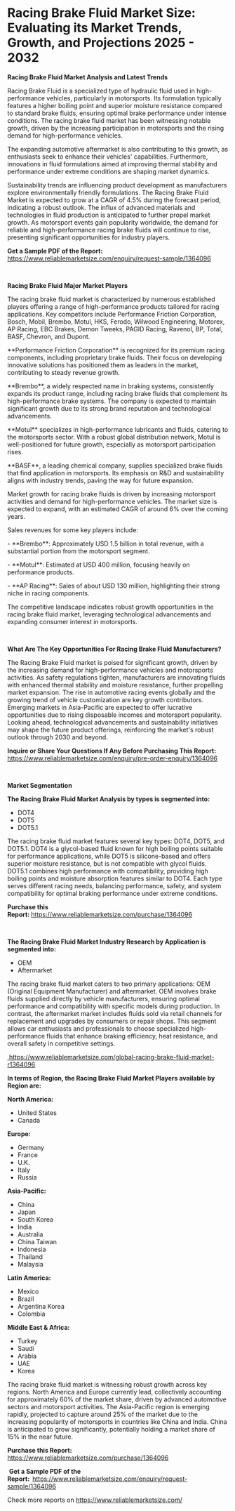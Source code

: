 <p><h1>Racing Brake Fluid Market Size: Evaluating its Market Trends, Growth, and Projections 2025 - 2032</h1></p><p><strong>Racing Brake Fluid Market Analysis and Latest Trends</strong></p>
<p><p>Racing Brake Fluid is a specialized type of hydraulic fluid used in high-performance vehicles, particularly in motorsports. Its formulation typically features a higher boiling point and superior moisture resistance compared to standard brake fluids, ensuring optimal brake performance under intense conditions. The racing brake fluid market has been witnessing notable growth, driven by the increasing participation in motorsports and the rising demand for high-performance vehicles. </p><p>The expanding automotive aftermarket is also contributing to this growth, as enthusiasts seek to enhance their vehicles' capabilities. Furthermore, innovations in fluid formulations aimed at improving thermal stability and performance under extreme conditions are shaping market dynamics. </p><p>Sustainability trends are influencing product development as manufacturers explore environmentally friendly formulations. The Racing Brake Fluid Market is expected to grow at a CAGR of 4.5% during the forecast period, indicating a robust outlook. The influx of advanced materials and technologies in fluid production is anticipated to further propel market growth. As motorsport events gain popularity worldwide, the demand for reliable and high-performance racing brake fluids will continue to rise, presenting significant opportunities for industry players.</p></p>
<p><strong>Get a Sample PDF of the Report:&nbsp;</strong> <a href="https://www.reliablemarketsize.com/enquiry/request-sample/1364096?utm_campaign=2799&utm_medium=2&utm_source=Github&utm_content=ia&utm_term=30032025&utm_id=racing-brake-fluid">https://www.reliablemarketsize.com/enquiry/request-sample/1364096</a></p>
<p>&nbsp;</p>
<p><strong>Racing Brake Fluid Major Market Players</strong></p>
<p><p>The racing brake fluid market is characterized by numerous established players offering a range of high-performance products tailored for racing applications. Key competitors include Performance Friction Corporation, Bosch, Mobil, Brembo, Motul, HKS, Ferodo, Wilwood Engineering, Motorex, AP Racing, EBC Brakes, Demon Tweeks, PAGID Racing, Ravenol, BP, Total, BASF, Chevron, and Dupont.</p><p>**Performance Friction Corporation** is recognized for its premium racing components, including proprietary brake fluids. Their focus on developing innovative solutions has positioned them as leaders in the market, contributing to steady revenue growth. </p><p>**Brembo**, a widely respected name in braking systems, consistently expands its product range, including racing brake fluids that complement its high-performance brake systems. The company is expected to maintain significant growth due to its strong brand reputation and technological advancements.</p><p>**Motul** specializes in high-performance lubricants and fluids, catering to the motorsports sector. With a robust global distribution network, Motul is well-positioned for future growth, especially as motorsport participation rises.</p><p>**BASF**, a leading chemical company, supplies specialized brake fluids that find application in motorsports. Its emphasis on R&D and sustainability aligns with industry trends, paving the way for future expansion.</p><p>Market growth for racing brake fluids is driven by increasing motorsport activities and demand for high-performance vehicles. The market size is expected to expand, with an estimated CAGR of around 6% over the coming years.</p><p>Sales revenues for some key players include:</p><p>- **Brembo**: Approximately USD 1.5 billion in total revenue, with a substantial portion from the motorsport segment.</p><p>- **Motul**: Estimated at USD 400 million, focusing heavily on performance products.</p><p>- **AP Racing**: Sales of about USD 130 million, highlighting their strong niche in racing components.</p><p>The competitive landscape indicates robust growth opportunities in the racing brake fluid market, leveraging technological advancements and expanding consumer interest in motorsports.</p></p>
<p>&nbsp;</p>
<p><strong>What Are The Key Opportunities For Racing Brake Fluid Manufacturers?</strong></p>
<p><p>The Racing Brake Fluid market is poised for significant growth, driven by the increasing demand for high-performance vehicles and motorsports activities. As safety regulations tighten, manufacturers are innovating fluids with enhanced thermal stability and moisture resistance, further propelling market expansion. The rise in automotive racing events globally and the growing trend of vehicle customization are key growth contributors. Emerging markets in Asia-Pacific are expected to offer lucrative opportunities due to rising disposable incomes and motorsport popularity. Looking ahead, technological advancements and sustainability initiatives may shape the future product offerings, reinforcing the market's robust outlook through 2030 and beyond.</p></p>
<p><strong>Inquire or Share Your Questions If Any Before Purchasing This Report:</strong> <a href="https://www.reliablemarketsize.com/enquiry/pre-order-enquiry/1364096?utm_campaign=2799&utm_medium=2&utm_source=Github&utm_content=ia&utm_term=30032025&utm_id=racing-brake-fluid">https://www.reliablemarketsize.com/enquiry/pre-order-enquiry/1364096</a></p>
<p>&nbsp;</p>
<p><strong>Market Segmentation</strong></p>
<p><strong>The Racing Brake Fluid Market Analysis by types is segmented into:</strong></p>
<p><ul><li>DOT4</li><li>DOT5</li><li>DOT5.1</li></ul></p>
<p><p>The racing brake fluid market features several key types: DOT4, DOT5, and DOT5.1. DOT4 is a glycol-based fluid known for high boiling points suitable for performance applications, while DOT5 is silicone-based and offers superior moisture resistance, but is not compatible with glycol fluids. DOT5.1 combines high performance with compatibility, providing high boiling points and moisture absorption features similar to DOT4. Each type serves different racing needs, balancing performance, safety, and system compatibility for optimal braking performance under extreme conditions.</p></p>
<p><strong>Purchase this Report:&nbsp;</strong><a href="https://www.reliablemarketsize.com/purchase/1364096?utm_campaign=2799&utm_medium=2&utm_source=Github&utm_content=ia&utm_term=30032025&utm_id=racing-brake-fluid">https://www.reliablemarketsize.com/purchase/1364096</a></p>
<p>&nbsp;</p>
<p><strong>The Racing Brake Fluid Market Industry Research by Application is segmented into:</strong></p>
<p><ul><li>OEM</li><li>Aftermarket</li></ul></p>
<p><p>The racing brake fluid market caters to two primary applications: OEM (Original Equipment Manufacturer) and aftermarket. OEM involves brake fluids supplied directly by vehicle manufacturers, ensuring optimal performance and compatibility with specific models during production. In contrast, the aftermarket market includes fluids sold via retail channels for replacement and upgrades by consumers or repair shops. This segment allows car enthusiasts and professionals to choose specialized high-performance fluids that enhance braking efficiency, heat resistance, and overall safety in competitive settings.</p></p>
<p><a href="https://www.reliablemarketsize.com/global-racing-brake-fluid-market-r1364096?utm_campaign=2799&utm_medium=2&utm_source=Github&utm_content=ia&utm_term=30032025&utm_id=racing-brake-fluid">&nbsp;https://www.reliablemarketsize.com/global-racing-brake-fluid-market-r1364096</a></p>
<p><strong>In terms of Region, the Racing Brake Fluid Market Players available by Region are:</strong></p>
<p>
    <p> <strong> North America: </strong>
        <ul>
            <li>United States</li>
            <li>Canada</li>
        </ul>
        </p> 
    <p> <strong> Europe: </strong>
        <ul>
            <li>Germany</li>
            <li>France</li>
            <li>U.K.</li>
            <li>Italy</li>
            <li>Russia</li>
        </ul>
        </p> 
    <p> <strong> Asia-Pacific: </strong>
        <ul>
            <li>China</li>
            <li>Japan</li>
            <li>South Korea</li>
            <li>India</li>
            <li>Australia</li>
            <li>China Taiwan</li>
            <li>Indonesia</li>
            <li>Thailand</li>
            <li>Malaysia</li>
        </ul>
        </p> 
    <p> <strong> Latin America: </strong>
        <ul>
            <li>Mexico</li>
            <li>Brazil</li>
            <li>Argentina Korea</li>
            <li>Colombia</li>
        </ul>
        </p> 
    <p> <strong> Middle East & Africa: </strong>
        <ul>
            <li>Turkey</li>
            <li>Saudi</li>
            <li>Arabia</li>
            <li>UAE</li>
            <li>Korea</li>
        </ul>
    </p>
    </p>
<p><p>The racing brake fluid market is witnessing robust growth across key regions. North America and Europe currently lead, collectively accounting for approximately 60% of the market share, driven by advanced automotive sectors and motorsport activities. The Asia-Pacific region is emerging rapidly, projected to capture around 25% of the market due to the increasing popularity of motorsports in countries like China and India. China is anticipated to grow significantly, potentially holding a market share of 15% in the near future.</p></p>
<p><strong>Purchase this Report: </strong><a href="https://www.reliablemarketsize.com/purchase/1364096?utm_campaign=2799&utm_medium=2&utm_source=Github&utm_content=ia&utm_term=30032025&utm_id=racing-brake-fluid">https://www.reliablemarketsize.com/purchase/1364096</a></p>
<p>&nbsp;<strong>Get a Sample PDF of the Report:&nbsp;&nbsp;</strong><a href="https://www.reliablemarketsize.com/enquiry/request-sample/1364096?utm_campaign=2799&utm_medium=2&utm_source=Github&utm_content=ia&utm_term=30032025&utm_id=racing-brake-fluid">https://www.reliablemarketsize.com/enquiry/request-sample/1364096</a></p>
<p><strong></strong></p>
<p>Check more reports on <a href="https://www.reliablemarketsize.com/?utm_campaign=2799&utm_medium=2&utm_source=Github&utm_content=ia&utm_term=30032025&utm_id=racing-brake-fluid">https://www.reliablemarketsize.com/</a></p>